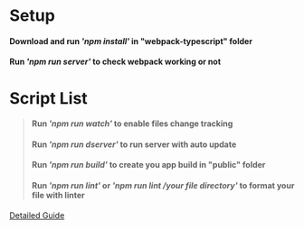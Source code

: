 # Setup
#### Download and run *'npm install'* in "webpack-typescript" folder
#### Run *'npm run server'* to check webpack working or not

# Script List
> #### Run *'npm run watch'* to enable files change tracking
> #### Run *'npm run dserver'* to run server with auto update
> #### Run *'npm run build'* to create you app build in "public" folder
> #### Run *'npm run lint'* or *'npm run lint /your file directory'* to format your file with linter

[Detailed Guide](https://goofy-secure-b26.notion.site/Project-Setup-with-Webpack-TypeScript-f877300749974d19b67ad9e5b5dca985)
